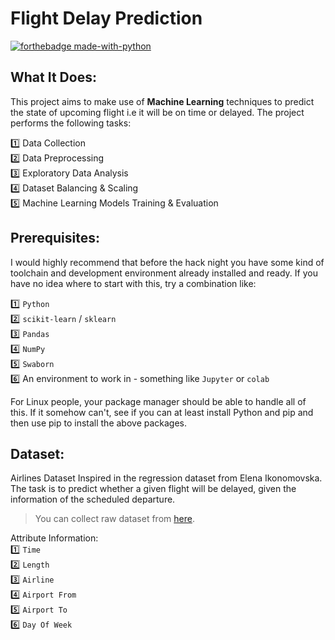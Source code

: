 
# Flight Delay Prediction

[![forthebadge made-with-python](http://ForTheBadge.com/images/badges/made-with-python.svg)](https://www.python.org/)<br>

## What It Does: 
This project aims to make use of **Machine Learning** techniques to predict the state of upcoming flight i.e it will be on time or delayed. The project performs the following tasks: <br>


1️⃣ Data Collection <br>
2️⃣ Data Preprocessing <br>
3️⃣ Exploratory Data Analysis <br>
4️⃣ Dataset Balancing & Scaling <br>
5️⃣ Machine Learning Models Training & Evaluation

## Prerequisites:
I would highly recommend that before the hack night you have some kind of toolchain and development environment already installed and ready. If you have no idea where to start with this, try a combination like: <br>


1️⃣ `Python`<br>
2️⃣ `scikit-learn` / `sklearn`<br>
3️⃣ `Pandas`<br>
4️⃣ `NumPy`<br>
5️⃣ `Swaborn`<br>
6️⃣ An environment to work in - something like `Jupyter` or `colab`<br>

For Linux people, your package manager should be able to handle all of this. If it somehow can't, see if you can at least install Python and pip and then use pip to install the above packages.

## Dataset:
Airlines Dataset Inspired in the regression dataset from Elena Ikonomovska. The task is to predict whether a given flight will be delayed, given the information of the scheduled departure.

> You can collect raw dataset from [here](airline_delay.csv).

Attribute Information:<br>
1️⃣ `Time` <br>
2️⃣ `Length` <br>
3️⃣ `Airline` <br>
4️⃣ `Airport From` <br>
5️⃣ `Airport To`<br>
6️⃣ `Day Of Week`
#
